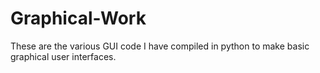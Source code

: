 # Graphical-Work
These are the various GUI code I have compiled in python to make basic graphical user interfaces.
